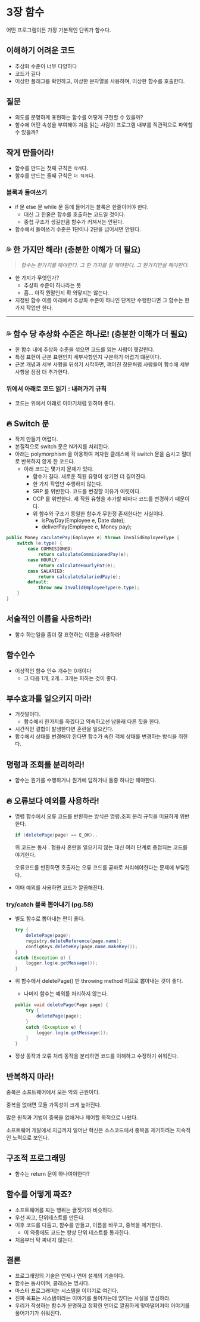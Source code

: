 # 3장 함수

어떤 프로그램이든 가장 기본적인 단위가 함수다.

## 이해하기 어려운 코드

- 추상화 수준이 너무 다양하다
- 코드가 길다
- 이상한 플래그를 확인하고, 이상한 문자열을 사용하며, 이상한 함수를 호출한다.

## 질문

- 의도를 분명하게 표현하는 함수를 어떻게  구현할 수 있을까?
- 함수에 어떤 속성을 부여해야 처음 읽는 사람이 프로그램 내부를 직관적으로 파악할 수 있을까?

## 작게 만들어라!

- 함수를 만드는 첫째 규칙은 `작게`다.
- 함수를 만드는 둘째 규칙은 `더 작게`다.

### 블록과 들여쓰기

- if 문 else 문 while 문 등에 들어가는 블록은 한줄이어야 한다.
    - 대신 그 한줄은 함수를 호출하는 코드일 것이다.
    - 중첩 구조가 생길만큼 함수가 커져서는 안된다.
- 함수에서 들여쓰기 수준은 1단이나 2단을 넘어서면 안된다.

## 💦 한 가지만 해라! (충분한 이해가 더 필요)

> *함수는 한가지를 해야한다. 그 한 가지를 잘 해야한다. 그 한가지만을 해야한다.*
> 
- 한 가지가 무엇인가?
    - 추상화 수준이 하나라는 뜻
    - 흠… 아직 뭔말인지 확 와닿지는 않는다.
- 지정된 함수 이름 아래에서 추상화 수준이 하나인 단계만 수행한다면 그 함수는 한 가지 작업만 한다.

---

## 💦 함수 당 추상화 수준은 하나로! (충분한 이해가 더 필요)

- 한 함수 내에 추상화 수준을 섞으면 코드를 읽는 사람이 헷갈린다.
- 특정 표현이 근본 표현인지 세부사항인지 구분하기 어렵기 떄문이다.
- 근본 개념과 세부 사항을 뒤섞기 시작하면, 꺠어진 창문처럼 사람들이 함수에 세부사항을 점점 더 추가한다.

### 위에서 아래로 코드 읽기 : 내려가기 규칙

- 코드는 위에서 아래로 이야기처럼 읽혀야 좋다.

## 🔥 Switch 문

- 작게 만들기 어렵다.
- 본질적으로 switch 문은 N가지를 처리한다.
- 아래는 polymorphism 을 이용하여 저차원 클래스에 각 switch 문을 숨시고 절대로 반복하지 않게 한 코드다.
    - 아래 코드는 몇가지 문제가 있다.
        - 함수가 길다. 새로운 직원 유형이 생기면 더 길어진다.
        - 한 가지 작업만 수행하지 않는다.
        - SRP 를 위반한다. 코드를 변경할 이유가 여럿이다.
        - OCP 를 위반한다. 새 직원 유형을 추가할 때마다 코드를 변경하기 때문이다.
        - 위 함수와 구조가 동일한 함수가 무한정 존재한다는 사실이다.
            - isPayDay(Employee e, Date date);
            - deliverPay(Employee e, Money pay);

```java
public Money caculatePay(Employee e) throws InvalidEmployeeType {
	switch (e.type) {
		case COMMISIONED:
			return calculateCommisionedPay(e);
		case HOURLY:
			return calculateHourlyPat(e);
		case SALARIED:
			return calculateSalariedPay(e);
		default:
			throw new InvalidEmployeeType(e.type);
	}
}
```

## 서술적인 이름을 사용하라!

- 함수 하는일을 좀더 잘 표현하는 이름을 사용하라!

## 함수인수

- 이상적인 함수 인수 개수는 0개이다
    - 그 다음 1개, 2개… 3개는 피하는 것이 좋다.

## 부수효과를 일으키지 마라!

- 거짓말이다.
    - 함수에서 한가지를 하겠다고 약속하고선 남몰래 다른 짓을 한다.
- 시간적인 결합이 발생한다면 혼란을 일으킨다.
- 함수에서 상태를 변경해야 한다면 함수가 속한 객체 상태를 변경하는 방식을 취한다.

## 명령과 조회를 분리하라!

- 함수는 뭔가를 수행하거나 뭔가에 답하거나 둘중 하나만 해야한다.

## 🔥 오류보다 예외를 사용하라!

- 명령 함수에서 오류 코드를 반환하는 방식은 명령.조회 분리 규칙을 미묘하게 위반한다.
    
    ```java
    if (deletePage(page) == E_OK)..
    ```
    
    위 코드는 동사 . 형용사 혼란을 일으키지 않는 대신 여러 단계로 중첩되는 코드를 야기한다.
    
    오류코드를 반환하면 호출자는 오류 코드를 곧바로 처리해야한다는 문제에 부딪힌다.
    
- 이때 예외를 사용하면 코드가 깔끔해진다.

### try/catch 블록 뽑아내기 (pg.58)

- 별도 함수로 뽑아내는 편이 좋다.
    
    ```java
    try {
    	deletePage(page);
    	registry.deleteReference(page.name);
    	configKeys.deleteKey(page.name.makeKey());
    }
    catch (Exception e) {
    	logger.log(e.getMessage());
    }
    ```
    

- 위 함수에서 deletePage() 만 throwing method 이므로 뽑아내는 것이 좋다.
    - 나머지 함수는 예외를 처리하지 않는다.
    
    ```java
    public void deletePage(Page page) {
    	try {
    		deletePage(page);
    	}
    	catch (Exception e) {
    		logger.log(e.getMessage());
    	}
    }
    ```
    

- 정상 동작과 오류 처리 동작을 분리하면 코드를 이해하고 수정하기 쉬워진다.

## 반복하지 마라!

중복은 소프트웨어에서 모든 악의 근원이다.

중복을 없애면 모듈 가독성이 크게 높아진다.

많은 원칙과 기법이 중복을 없애거나 제어할 목적으로 나왔다.

소프트웨어 개발에서 지금까지 일어난 혁신은 소스코드에서 중복을 제거하려는 지속적인 노력으로 보인다.

## 구조적 프로그래밍

- 함수는 return 문이 하나여야한다?

## 함수를 어떻게 짜죠?

- 소프트웨어를 짜는 행위는 글짓기와 비슷하다.
- 우선 짜고, 단위테스트를 만든다.
- 이후 코드를 다듬고, 함수를 만들고, 이름을 바꾸고, 중복을 제거한다.
    - 이 와중에도 코드는 항상 단위 테스트를 통과한다.
- 처음부터 탁 짜내지 않는다.

## 결론

- 프로그래밍의 기술은 언제나 언어 설계의 기술이다.
- 함수는 동사이며, 클래스는 명사다.
- 마스터 프로그래머는 시스템을 이야기로 여긴다.
- 진짜 목표는 시스템이라는 이야기를 풀어가는데 있다는 사실을 명심하라.
- 우리가 작성하는 함수가 분명하고 정확한 언어로 깔끔하게 맞아떨어져야 이야기를 풀어가기가 쉬워진다.
